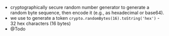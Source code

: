 - cryptographically secure random number generator to generate a random byte sequence, then encode it (e.g., as hexadecimal or base64).
- we use to generate a token `crypto.randomBytes(16).toString('hex')` - 32 hex characters (16 bytes)
- @Todo



